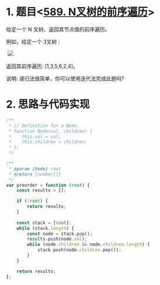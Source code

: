 # 1. 题目<[589. N叉树的前序遍历](https://leetcode-cn.com/problems/n-ary-tree-preorder-traversal/)>

给定一个 N 叉树，返回其节点值的前序遍历。

例如，给定一个 3叉树 :

 ![](https://assets.leetcode-cn.com/aliyun-lc-upload/uploads/2018/10/12/narytreeexample.png)

返回其前序遍历: [1,3,5,6,2,4]。

说明: 递归法很简单，你可以使用迭代法完成此题吗?

# 2. 思路与代码实现

```javascript
/**
 * // Definition for a Node.
 * function Node(val, children) {
 *    this.val = val;
 *    this.children = children;
 * };
 */

/**
 * @param {Node} root
 * @return {number[]}
 */
var preorder = function (root) {
    const results = [];

    if (!root) {
        return results;
    }
    
    const stack = [root];
    while (stack.length) {
        const node = stack.pop();
        results.push(node.val);
        while (node.children && node.children.length) {
            stack.push(node.children.pop());
        }
    }

    return results;
};
```
